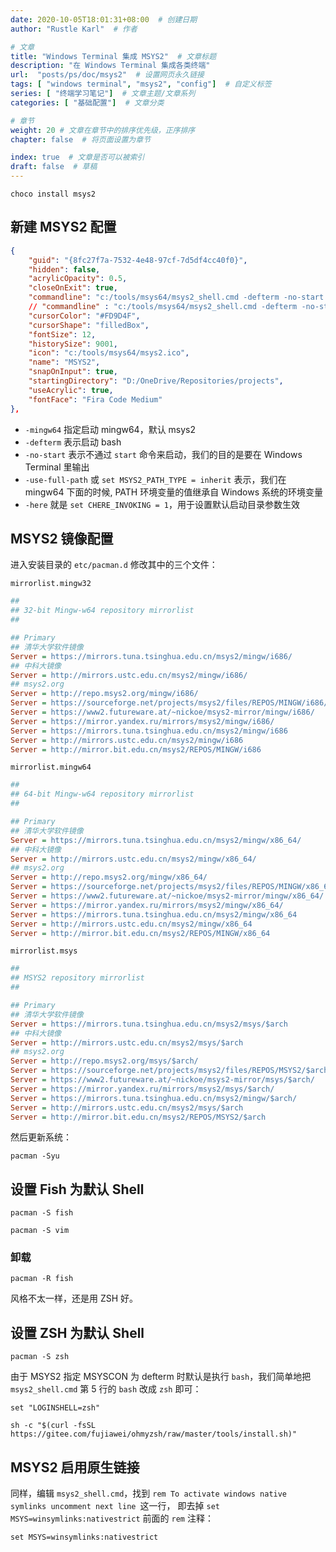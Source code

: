 ```yaml
---
date: 2020-10-05T18:01:31+08:00  # 创建日期
author: "Rustle Karl"  # 作者

# 文章
title: "Windows Terminal 集成 MSYS2"  # 文章标题
description: "在 Windows Terminal 集成各类终端"
url:  "posts/ps/doc/msys2"  # 设置网页永久链接
tags: [ "windows terminal", "msys2", "config"]  # 自定义标签
series: [ "终端学习笔记"]  # 文章主题/文章系列
categories: [ "基础配置"]  # 文章分类

# 章节
weight: 20 # 文章在章节中的排序优先级，正序排序
chapter: false  # 将页面设置为章节

index: true  # 文章是否可以被索引
draft: false  # 草稿
---
```


```shell
choco install msys2
```

## 新建 MSYS2 配置

```json
{
    "guid": "{8fc27f7a-7532-4e48-97cf-7d5df4cc40f0}",
    "hidden": false,
    "acrylicOpacity": 0.5,
    "closeOnExit": true,
    "commandline": "c:/tools/msys64/msys2_shell.cmd -defterm -no-start -use-full-path -here",
    // "commandline" : "c:/tools/msys64/msys2_shell.cmd -defterm -no-start -use-full-path -here -mingw64",
    "cursorColor": "#FD9D4F",
    "cursorShape": "filledBox",
    "fontSize": 12,
    "historySize": 9001,
    "icon": "c:/tools/msys64/msys2.ico",
    "name": "MSYS2",
    "snapOnInput": true,
    "startingDirectory": "D:/OneDrive/Repositories/projects",
    "useAcrylic": true,
    "fontFace": "Fira Code Medium"
},
```

- `-mingw64` 指定启动 mingw64，默认 msys2
- `-defterm` 表示启动 bash
- `-no-start` 表示不通过 `start` 命令来启动，我们的目的是要在 Windows Terminal 里输出
- `-use-full-path` 或 `set MSYS2_PATH_TYPE = inherit` 表示，我们在 mingw64 下面的时候, PATH 环境变量的值继承自 Windows 系统的环境变量
- `-here` 就是 `set CHERE_INVOKING = 1`，用于设置默认启动目录参数生效

## MSYS2 镜像配置

进入安装目录的 `etc/pacman.d` 修改其中的三个文件：

`mirrorlist.mingw32`

```ini
##
## 32-bit Mingw-w64 repository mirrorlist
##

## Primary
## 清华大学软件镜像
Server = https://mirrors.tuna.tsinghua.edu.cn/msys2/mingw/i686/
## 中科大镜像
Server = http://mirrors.ustc.edu.cn/msys2/mingw/i686/
## msys2.org
Server = http://repo.msys2.org/mingw/i686/
Server = https://sourceforge.net/projects/msys2/files/REPOS/MINGW/i686/
Server = https://www2.futureware.at/~nickoe/msys2-mirror/mingw/i686/
Server = https://mirror.yandex.ru/mirrors/msys2/mingw/i686/
Server = https://mirrors.tuna.tsinghua.edu.cn/msys2/mingw/i686
Server = http://mirrors.ustc.edu.cn/msys2/mingw/i686
Server = http://mirror.bit.edu.cn/msys2/REPOS/MINGW/i686
```

`mirrorlist.mingw64`

```ini
##
## 64-bit Mingw-w64 repository mirrorlist
##

## Primary
## 清华大学软件镜像
Server = https://mirrors.tuna.tsinghua.edu.cn/msys2/mingw/x86_64/
## 中科大镜像
Server = http://mirrors.ustc.edu.cn/msys2/mingw/x86_64/
## msys2.org
Server = http://repo.msys2.org/mingw/x86_64/
Server = https://sourceforge.net/projects/msys2/files/REPOS/MINGW/x86_64/
Server = https://www2.futureware.at/~nickoe/msys2-mirror/mingw/x86_64/
Server = https://mirror.yandex.ru/mirrors/msys2/mingw/x86_64/
Server = https://mirrors.tuna.tsinghua.edu.cn/msys2/mingw/x86_64
Server = http://mirrors.ustc.edu.cn/msys2/mingw/x86_64
Server = http://mirror.bit.edu.cn/msys2/REPOS/MINGW/x86_64
```

`mirrorlist.msys`

```ini
##
## MSYS2 repository mirrorlist
##

## Primary
## 清华大学软件镜像
Server = https://mirrors.tuna.tsinghua.edu.cn/msys2/msys/$arch
## 中科大镜像
Server = http://mirrors.ustc.edu.cn/msys2/msys/$arch
## msys2.org
Server = http://repo.msys2.org/msys/$arch/
Server = https://sourceforge.net/projects/msys2/files/REPOS/MSYS2/$arch/
Server = https://www2.futureware.at/~nickoe/msys2-mirror/msys/$arch/
Server = https://mirror.yandex.ru/mirrors/msys2/msys/$arch/
Server = https://mirrors.tuna.tsinghua.edu.cn/msys2/mingw/$arch/
Server = http://mirrors.ustc.edu.cn/msys2/msys/$arch
Server = http://mirror.bit.edu.cn/msys2/REPOS/MSYS2/$arch
```

然后更新系统：

```shell
pacman -Syu
```

## 设置 Fish 为默认 Shell

```shell
pacman -S fish
```

```shell
pacman -S vim
```

### 卸载

```shell
pacman -R fish
```

风格不太一样，还是用 ZSH 好。

## 设置 ZSH 为默认 Shell

```shell
pacman -S zsh
```

由于 MSYS2 指定 MSYSCON 为 defterm 时默认是执行 `bash`，我们简单地把 `msys2_shell.cmd` 第 5 行的 `bash` 改成 `zsh` 即可：

```shell
set "LOGINSHELL=zsh"
```

```shell
sh -c "$(curl -fsSL https://gitee.com/fujiawei/ohmyzsh/raw/master/tools/install.sh)"
```

## MSYS2 启用原生链接

同样，编辑 `msys2_shell.cmd`，找到 `rem To activate windows native symlinks uncomment next line `这一行， 即去掉 `set MSYS=winsymlinks:nativestrict` 前面的 `rem` 注释：

```
set MSYS=winsymlinks:nativestrict
```
